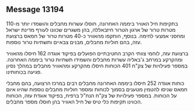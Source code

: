 ## Message 13194

בתקיפות חיל האוויר ביממה האחרונה, חוסלו עשרות מחבלים והושמדו יותר מ-110 מטרות טרור של ארגון הטרור חיזבאללה, בהן משגרים שכוונו לעורף מדינת ישראל ומחסני אמצעי לחימה. בנוסף, הותקפו מהאוויר כ-40 מטרות טרור של חמאס ברצועת עזה, בהם חוליות מחבלים, מבנים צבאיים ותשתיות טרור נוספות.

ברצועת עזה, לוחמי צוותי הקרב החטיבתיים הפועלים בפיקוד אוגדה 162 חיסלו מהאוויר ומהקרקע במרחב ג'באליה עשרות מחבלים והשמידו תשתיות טרור ביממה האחרונה.
במספר פעילויות של צק"ח 401 הכוחות חיסלו מהקרקע ומהאוויר מחבלים במהלך נסיון פגיעה בכוחותינו.

כוחות אוגדה 252 חיסלו ביממה האחרונה מחבלים רבים במרכז הרצועה, בהם מחבלי חמאס שניסו להטמין מטענים בסמוך לכוחות ומספר חוליות מחבלים נוספות שהיוו איום על הכוחות.
במספר פעילויות של צק"ח הנח"ל ברפיח, בפיקוד אוגדת עזה,  הכוחות הכווינו תקיפות כלי טיס של חיל האוויר בהן חוסלו מספר מחבלים.

